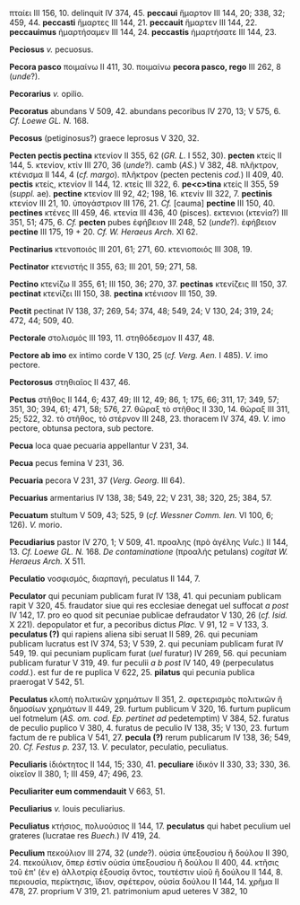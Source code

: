 πταίει III 156, 10. delinquit IV 374, 45. **peccaui** ἥμαρτον III 144,
20; 338, 32; 459, 44. **peccasti** ἥμαρτες III 144, 21. **peccauit**
ἥμαρτεν III 144, 22. **peccauimus** ἡμαρτήσαμεν III 144, 24.
**peccastis** ἡμαρτήσατε III 144, 23.

**Peciosus** *v.* pecuosus.

**Pecora pasco** ποιμαίνω II 411, 30. ποιμαίνω **pecora pasco, rego**
III 262, 8 (*unde*?).

**Pecorarius** *v.* opilio.

**Pecoratus** abundans V 509, 42. abundans pecoribus IV 270, 13; V 575,
6. *Cf. Loewe GL. N.* 168.

**Pecosus** (petiginosus?) graece leprosus V 320, 32.

**Pecten pectis pectina** κτενίον II 355, 62 (*GR. L.* I 552, 30).
**pecten** κτείς II 144, 5. κτενίον, κτίν III 270, 36 (*unde*?). camb
(*AS.*) V 382, 48. πλῆκτρον, κτένισμα II 144, 4 (*cf. margo*). πλῆκτρον
(pecten pectenis *cod.*) II 409, 40. **pectis** κτείς, κτενίον II 144,
12. κτείς III 322, 6. **pe\<c\>tina** κτείς II 355, 59 (*suppl.* ae).
**pectine** κτενίον III 92, 42; 198, 16. κτενίν III 322, 7. **pectinis**
κτενίον III 21, 10. ὑπογάστριον III 176, 21. *Cf.* \[cauma\] **pectine**
III 150, 40. **pectines** κτένες III 459, 46. κτενία III 436, 40
(pisces). εκτενιοι (κτενία?) III 351, 51; 475, 6. *Cf.* **pecten** pubes
ἐφήβειον III 248, 52 (*unde*?). ἐφήβειον **pectine** III 175, 19 + 20.
*Cf. W. Heraeus Arch.* XI 62.

**Pectinarius** κτενοποιός III 201, 61; 271, 60. κτενιοποιός III 308,
19.

**Pectinator** κτενιστής II 355, 63; III 201, 59; 271, 58.

**Pectino** κτενίζω II 355, 61; III 150, 36; 270, 37. **pectinas**
κτενίζεις III 150, 37. **pectinat** κτενίζει III 150, 38. **pectina**
κτένισον III 150, 39.

**Pectit** pectinat IV 138, 37; 269, 54; 374, 48; 549, 24; V 130, 24;
319, 24; 472, 44; 509, 40.

**Pectorale** στολισμός III 193, 11. στηθόδεσμον II 437, 48.

**Pectore ab imo** ex intimo corde V 130, 25 (*cf. Verg. Aen.* I 485).
*V.* imo pectore.

**Pectorosus** στηθιαῖος II 437, 46.

**Pectus** στῆθος II 144, 6; 437, 49; III 12, 49; 86, 1; 175, 66; 311,
17; 349, 57; 351, 30; 394, 61; 471, 58; 576, 27. θῶραξ τὸ στῆθος II 330,
14. θῶραξ III 311, 25; 522, 32. τὸ στῆθος, τὸ στέρνον III 248, 23.
thoracem IV 374, 49. *V.* imo pectore, obtunsa pectora, sub pectore.

**Pecua** loca quae pecuaria appellantur V 231, 34.

**Pecua** pecus femina V 231, 36.

**Pecuaria** pecora V 231, 37 (*Verg. Georg.* III 64).

**Pecuarius** armentarius IV 138, 38; 549, 22; V 231, 38; 320, 25; 384,
57.

**Pecuatum** stultum V 509, 43; 525, 9 (*cf. Wessner Comm. Ien.* VI 100,
6; 126). *V.* morio.

**Pecudiarius** pastor IV 270, 1; V 509, 41. προαλης (πρὸ ἀγέλης
*Vulc.*) II 144, 13. *Cf. Loewe GL. N.* 168. *De contaminatione*
(προαλής petulans) *cogitat W. Heraeus Arch.* X 511.

**Peculatio** νοσφισμός, διαρπαγή, peculatus II 144, 7.

**Peculator** qui pecuniam publicam furat IV 138, 41. qui pecuniam
publicam rapit V 320, 45. fraudator siue qui res ecclesiae denegat uel
suffocat *a post* IV 142, 17. pro eo quod sit pecuniae publicae
defraudator V 130, 26 (*cf. Isid.* X 221). depopulator et fur, a
pecoribus dictus *Plac.* V 91, 12 = V 133, 3. **peculatus (?)** qui
rapiens aliena sibi seruat II 589, 26. qui pecuniam publicam lucratus
est IV 374, 53; V 539, 2. qui pecuniam publicam furat IV 549, 19. qui
pecuniam puplicam furat (*uel* furatur) IV 269, 56. qui pecuniam
publicam furatur V 319, 49. fur peculii *a b post* IV 140, 49
(perpeculatus *codd.*). est fur de re puplica V 622, 25. **pilatus** qui
pecunia publica praerogat V 542, 51.

**Peculatus** κλοπὴ πολιτικῶν χρημάτων II 351, 2. σφετερισμὸς πολιτικῶν
ἢ δημοσίων χρημάτων II 449, 29. furtum publicum V 320, 16. furtum
puplicum uel fotmelum (*AS. om. cod. Ep. pertinet ad* pedetemptim) V
384, 52. furatus de peculio puplico V 380, 4. furatus de peculio IV 138,
35; V 130, 23. furtum factum de re publica V 541, 27. **pecula (?)**
rerum publicarum IV 138, 36; 549, 20. *Cf. Festus p.* 237, 13. *V.*
peculator, peculatio, peculiatus.

**Peculiaris** ἰδιόκτητος II 144, 15; 330, 41. **peculiare** ἰδικόν II
330, 33; 330, 36. οἰκεῖον II 380, 1; III 459, 47; 496, 23.

**Peculiariter eum commendauit** V 663, 51.

**Peculiarius** *v.* Iouis peculiarius.

**Peculiatus** κτήσιος, πολυούσιος II 144, 17. **peculatus** qui habet
peculium uel grateres (lucratae res *Buech.*) IV 419, 24.

**Peculium** πεκούλιον III 274, 32 (*unde*?). οὐσία ὑπεξουσίου ἢ δούλου
II 390, 24. πεκούλιον, ὅπερ ἐστὶν οὐσία ὑπεξουσίου ἢ δούλου II 400, 44.
κτῆσις τοῦ ἐπ' (ἐν e) ἀλλοτρίᾳ ἐξουσίᾳ ὄντος, τουτέστιν υἱοῦ ἢ δούλου II
144, 8. περιουσία, περίκτησις, ἴδιον, σφέτερον, οὐσία δούλου II 144, 14.
χρῆμα II 478, 27. proprium V 319, 21. patrimonium apud ueteres V 382, 10
